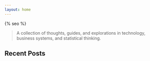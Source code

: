 ```yaml
---
layout: home
---
```

{% seo %}

> A collection of thoughts, guides, and explorations in technology, business systems, and statistical thinking.

## Recent Posts